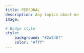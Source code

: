 ```yaml
---
title: PERSONAL
description: Any topics about me
image: 

# Badge style
style:
    background: "#2a9d8f"
    color: "#fff"
---
```

